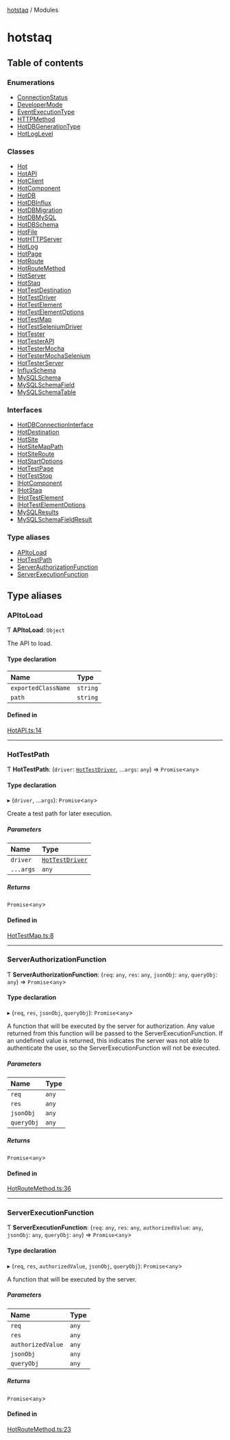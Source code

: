 [hotstaq](README.md) / Modules

# hotstaq

## Table of contents

### Enumerations

- [ConnectionStatus](enums/ConnectionStatus.md)
- [DeveloperMode](enums/DeveloperMode.md)
- [EventExecutionType](enums/EventExecutionType.md)
- [HTTPMethod](enums/HTTPMethod.md)
- [HotDBGenerationType](enums/HotDBGenerationType.md)
- [HotLogLevel](enums/HotLogLevel.md)

### Classes

- [Hot](classes/Hot.md)
- [HotAPI](classes/HotAPI.md)
- [HotClient](classes/HotClient.md)
- [HotComponent](classes/HotComponent.md)
- [HotDB](classes/HotDB.md)
- [HotDBInflux](classes/HotDBInflux.md)
- [HotDBMigration](classes/HotDBMigration.md)
- [HotDBMySQL](classes/HotDBMySQL.md)
- [HotDBSchema](classes/HotDBSchema.md)
- [HotFile](classes/HotFile.md)
- [HotHTTPServer](classes/HotHTTPServer.md)
- [HotLog](classes/HotLog.md)
- [HotPage](classes/HotPage.md)
- [HotRoute](classes/HotRoute.md)
- [HotRouteMethod](classes/HotRouteMethod.md)
- [HotServer](classes/HotServer.md)
- [HotStaq](classes/HotStaq.md)
- [HotTestDestination](classes/HotTestDestination.md)
- [HotTestDriver](classes/HotTestDriver.md)
- [HotTestElement](classes/HotTestElement.md)
- [HotTestElementOptions](classes/HotTestElementOptions.md)
- [HotTestMap](classes/HotTestMap.md)
- [HotTestSeleniumDriver](classes/HotTestSeleniumDriver.md)
- [HotTester](classes/HotTester.md)
- [HotTesterAPI](classes/HotTesterAPI.md)
- [HotTesterMocha](classes/HotTesterMocha.md)
- [HotTesterMochaSelenium](classes/HotTesterMochaSelenium.md)
- [HotTesterServer](classes/HotTesterServer.md)
- [InfluxSchema](classes/InfluxSchema.md)
- [MySQLSchema](classes/MySQLSchema.md)
- [MySQLSchemaField](classes/MySQLSchemaField.md)
- [MySQLSchemaTable](classes/MySQLSchemaTable.md)

### Interfaces

- [HotDBConnectionInterface](interfaces/HotDBConnectionInterface.md)
- [HotDestination](interfaces/HotDestination.md)
- [HotSite](interfaces/HotSite.md)
- [HotSiteMapPath](interfaces/HotSiteMapPath.md)
- [HotSiteRoute](interfaces/HotSiteRoute.md)
- [HotStartOptions](interfaces/HotStartOptions.md)
- [HotTestPage](interfaces/HotTestPage.md)
- [HotTestStop](interfaces/HotTestStop.md)
- [IHotComponent](interfaces/IHotComponent.md)
- [IHotStaq](interfaces/IHotStaq.md)
- [IHotTestElement](interfaces/IHotTestElement.md)
- [IHotTestElementOptions](interfaces/IHotTestElementOptions.md)
- [MySQLResults](interfaces/MySQLResults.md)
- [MySQLSchemaFieldResult](interfaces/MySQLSchemaFieldResult.md)

### Type aliases

- [APItoLoad](modules.md#apitoload)
- [HotTestPath](modules.md#hottestpath)
- [ServerAuthorizationFunction](modules.md#serverauthorizationfunction)
- [ServerExecutionFunction](modules.md#serverexecutionfunction)

## Type aliases

### APItoLoad

Ƭ **APItoLoad**: `Object`

The API to load.

#### Type declaration

| Name | Type |
| :------ | :------ |
| `exportedClassName` | `string` |
| `path` | `string` |

#### Defined in

[HotAPI.ts:14](https://github.com/OurFreeLight/HotStaq/blob/3e452c5/src/HotAPI.ts#L14)

___

### HotTestPath

Ƭ **HotTestPath**: (`driver`: [`HotTestDriver`](classes/HotTestDriver.md), ...`args`: `any`) => `Promise`<`any`\>

#### Type declaration

▸ (`driver`, ...`args`): `Promise`<`any`\>

Create a test path for later execution.

##### Parameters

| Name | Type |
| :------ | :------ |
| `driver` | [`HotTestDriver`](classes/HotTestDriver.md) |
| `...args` | `any` |

##### Returns

`Promise`<`any`\>

#### Defined in

[HotTestMap.ts:8](https://github.com/OurFreeLight/HotStaq/blob/3e452c5/src/HotTestMap.ts#L8)

___

### ServerAuthorizationFunction

Ƭ **ServerAuthorizationFunction**: (`req`: `any`, `res`: `any`, `jsonObj`: `any`, `queryObj`: `any`) => `Promise`<`any`\>

#### Type declaration

▸ (`req`, `res`, `jsonObj`, `queryObj`): `Promise`<`any`\>

A function that will be executed by the server for authorization. Any value
returned from this function will be passed to the ServerExecutionFunction.
If an undefined value is returned, this indicates the server was not able
to authenticate the user, so the ServerExecutionFunction will not be
executed.

##### Parameters

| Name | Type |
| :------ | :------ |
| `req` | `any` |
| `res` | `any` |
| `jsonObj` | `any` |
| `queryObj` | `any` |

##### Returns

`Promise`<`any`\>

#### Defined in

[HotRouteMethod.ts:36](https://github.com/OurFreeLight/HotStaq/blob/3e452c5/src/HotRouteMethod.ts#L36)

___

### ServerExecutionFunction

Ƭ **ServerExecutionFunction**: (`req`: `any`, `res`: `any`, `authorizedValue`: `any`, `jsonObj`: `any`, `queryObj`: `any`) => `Promise`<`any`\>

#### Type declaration

▸ (`req`, `res`, `authorizedValue`, `jsonObj`, `queryObj`): `Promise`<`any`\>

A function that will be executed by the server.

##### Parameters

| Name | Type |
| :------ | :------ |
| `req` | `any` |
| `res` | `any` |
| `authorizedValue` | `any` |
| `jsonObj` | `any` |
| `queryObj` | `any` |

##### Returns

`Promise`<`any`\>

#### Defined in

[HotRouteMethod.ts:23](https://github.com/OurFreeLight/HotStaq/blob/3e452c5/src/HotRouteMethod.ts#L23)
